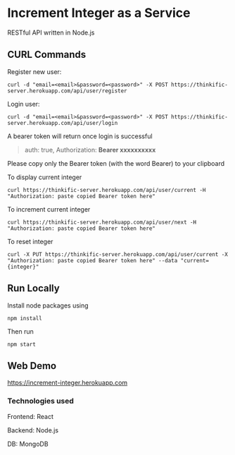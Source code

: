 # Increment Integer as a Service

RESTful API written in Node.js

## CURL Commands

Register new user:
```
curl -d "email=<email>&password=<password>" -X POST https://thinkific-server.herokuapp.com/api/user/register
```

Login user:
```
curl -d "email=<email>&password=<password>" -X POST https://thinkific-server.herokuapp.com/api/user/login
```

A bearer token will return once login is successful

> auth: true, Authorization: **Bearer xxxxxxxxxx**

Please copy only the Bearer token (with the word Bearer) to your clipboard

To display current integer
```
curl https://thinkific-server.herokuapp.com/api/user/current -H "Authorization: paste copied Bearer token here"
```

To increment current integer
```
curl https://thinkific-server.herokuapp.com/api/user/next -H "Authorization: paste copied Bearer token here"
```

To reset integer
```
curl -X PUT https://thinkific-server.herokuapp.com/api/user/current -X "Authorization: paste copied Bearer token here" --data "current={integer}"
```

## Run Locally

Install node packages using

```
npm install
```

Then run
```
npm start
```

## Web Demo

https://increment-integer.herokuapp.com

### Technologies used

Frontend: React

Backend: Node.js

DB: MongoDB
